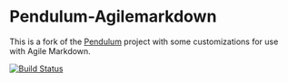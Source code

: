 # Pendulum-Agilemarkdown

This is a fork of the [Pendulum](https://github.com/titpetric/pendulum) project with some customizations for use with Agile Markdown.

[![Build Status](https://travis-ci.org/mreider/pendulum-agilemarkdown.svg?branch=master)](https://travis-ci.org/mreider/pendulum-agilemarkdown)

